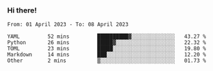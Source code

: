 ### Hi there!

<!--START_SECTION:waka-->

```text
From: 01 April 2023 - To: 08 April 2023

YAML         52 mins         ██████████▓░░░░░░░░░░░░░░   43.27 %
Python       26 mins         █████▓░░░░░░░░░░░░░░░░░░░   22.32 %
TOML         23 mins         █████░░░░░░░░░░░░░░░░░░░░   19.80 %
Markdown     14 mins         ███░░░░░░░░░░░░░░░░░░░░░░   12.20 %
Other        2 mins          ▒░░░░░░░░░░░░░░░░░░░░░░░░   01.73 %
```

<!--END_SECTION:waka-->
